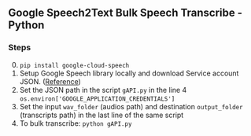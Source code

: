## Google Speech2Text Bulk Speech Transcribe - Python

### Steps

0. `pip install google-cloud-speech`
1. Setup Google Speech library locally and download Service account JSON. ([Reference](https://cloud.google.com/speech-to-text/docs/libraries#client-libraries-install-python))
2. Set the JSON path in the script `gAPI.py` in the line 4 `os.environ['GOOGLE_APPLICATION_CREDENTIALS']`
3. Set the input `wav_folder` (audios path) and destination `output_folder` (transcripts path) in the last line of the same script
4. To bulk transcribe: `python gAPI.py`
